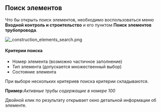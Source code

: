 ﻿
## Поиск элементов 
Что бы открыть поиск элементов, необходимо воспользоваться меню **Входной контроль и строительство** и его пунктом **Поиск элементов трубопровода**.

![_construction_elements_search.png](./images/_construction_elements_search.png "")

#### Критерии поиска
* Номер элемента (возможно частичное заполнение)
* Тип элемента (допускается множественный выбор)
* Состояние элемента

При выборе нескольких критериев поиска критерии складываются.

**Пример**:*Активные трубы содержащие в номере 100*

Двойной клик по результату открывает окно детальной информации об элементе.


